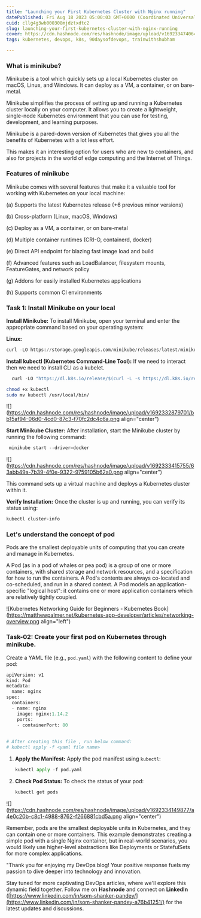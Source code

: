 ```yaml
---
title: "Launching your First Kubernetes Cluster with Nginx running"
datePublished: Fri Aug 18 2023 05:00:03 GMT+0000 (Coordinated Universal Time)
cuid: cllg4g3wb000308mjdztxdtc2
slug: launching-your-first-kubernetes-cluster-with-nginx-running
cover: https://cdn.hashnode.com/res/hashnode/image/upload/v1692334740641/951a81ea-0efa-4d4b-89a2-418886b0960e.png
tags: kubernetes, devops, k8s, 90daysofdevops, trainwithshubham

---
```


### **What is minikube?**

Minikube is a tool which quickly sets up a local Kubernetes cluster on macOS, Linux, and Windows. It can deploy as a VM, a container, or on bare-metal.

Minikube simplifies the process of setting up and running a Kubernetes cluster locally on your computer. It allows you to create a lightweight, single-node Kubernetes environment that you can use for testing, development, and learning purposes.

Minikube is a pared-down version of Kubernetes that gives you all the benefits of Kubernetes with a lot less effort.

This makes it an interesting option for users who are new to containers, and also for projects in the world of edge computing and the Internet of Things.

### **Features of minikube**

Minikube comes with several features that make it a valuable tool for working with Kubernetes on your local machine:

(a) Supports the latest Kubernetes release (+6 previous minor versions)

(b) Cross-platform (Linux, macOS, Windows)

(c) Deploy as a VM, a container, or on bare-metal

(d) Multiple container runtimes (CRI-O, containerd, docker)

(e) Direct API endpoint for blazing fast image load and build

(f) Advanced features such as LoadBalancer, filesystem mounts, FeatureGates, and network policy

(g) Addons for easily installed Kubernetes applications

(h) Supports common CI environments

### Task 1: Install Minikube on your local

**Install Minikube:** To install Minikube, open your terminal and enter the appropriate command based on your operating system:

**Linux:**

```python
curl -LO https://storage.googleapis.com/minikube/releases/latest/minikube-linux-amd64 sudo install minikube-linux-amd64 /usr/local/bin/minikube
```

**Install kubectl (Kubernetes Command-Line Tool):** If we need to interact then we need to install CLI as a kubelet.

```python
  curl -LO "https://dl.k8s.io/release/$(curl -L -s https://dl.k8s.io/release/stable.txt)/bin/linux/amd64/kubectl"
```

```bash
chmod +x kubectl
sudo mv kubectl /usr/local/bin/
```

![](https://cdn.hashnode.com/res/hashnode/image/upload/v1692332879701/bb15af94-06d0-4cd0-87c3-f70fc2dc4c6a.png align="center")

**Start Minikube Cluster:** After installation, start the Minikube cluster by running the following command:

```python
 minikube start --driver=docker
```

![](https://cdn.hashnode.com/res/hashnode/image/upload/v1692333415755/63abb49a-7b39-4f0e-9322-9759105b62a0.png align="center")

This command sets up a virtual machine and deploys a Kubernetes cluster within it.

**Verify Installation:** Once the cluster is up and running, you can verify its status using:

```bash
kubectl cluster-info
```

### Let's understand the concept of **pod**

Pods are the smallest deployable units of computing that you can create and manage in Kubernetes.

A Pod (as in a pod of whales or pea pod) is a group of one or more containers, with shared storage and network resources, and a specification for how to run the containers. A Pod's contents are always co-located and co-scheduled, and run in a shared context. A Pod models an application-specific "logical host": it contains one or more application containers which are relatively tightly coupled.

![Kubernetes Networking Guide for Beginners - Kubernetes Book](https://matthewpalmer.net/kubernetes-app-developer/articles/networking-overview.png align="left")

### Task-02: Create your first pod on Kubernetes through minikube.

Create a YAML file (e.g., `pod.yaml`) with the following content to define your pod:

```python
apiVersion: v1
kind: Pod
metadata:
  name: nginx
spec:
  containers:
  - name: nginx
    image: nginx:1.14.2
    ports:
    - containerPort: 80
    
    
# After creating this file , run below command:
# kubectl apply -f <yaml file name>
```

1. **Apply the Manifest:** Apply the pod manifest using `kubectl`:
    
    ```python
    kubectl apply -f pod.yaml
    ```
    
2. **Check Pod Status:** To check the status of your pod:
    
    ```python
    kubectl get pods
    ```
    

![](https://cdn.hashnode.com/res/hashnode/image/upload/v1692334149877/a4e0c20b-c8c1-4988-8762-f266881cbd5a.png align="center")

Remember, pods are the smallest deployable units in Kubernetes, and they can contain one or more containers. This example demonstrates creating a simple pod with a single Nginx container, but in real-world scenarios, you would likely use higher-level abstractions like Deployments or StatefulSets for more complex applications.

"Thank you for enjoying my DevOps blog! Your positive response fuels my passion to dive deeper into technology and innovation.

Stay tuned for more captivating DevOps articles, where we'll explore this dynamic field together. Follow me on **Hashnode** and connect on **LinkedIn** ([https://www.linkedin.com/in/som-shanker-pandey/](https://www.linkedin.com/in/som-shanker-pandey-a76b41251/) for the latest updates and discussions.